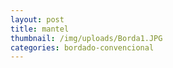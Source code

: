 ```yaml
---
layout: post
title: mantel
thumbnail: /img/uploads/Borda1.JPG
categories: bordado-convencional
---
```


